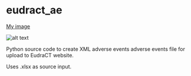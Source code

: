 # eudract_ae
[My image](kevinjacksonm.github.com/eudract_ae/eudractlefthead.png)

![alt text](https://eudract.ema.europa.eu/images/eudractlefthead.png)

Python source code to create XML adverse events adverse events file for upload to EudraCT website.

Uses .xlsx as source input.
